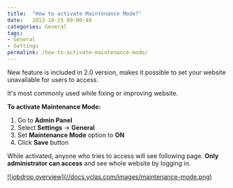 ```yaml
---
title:  "How to activate Maintenance Mode?"
date:   2013-10-15 09:00:48
categories: General
tags: 
- General
- Settings
permalink: /how-to-activate-maintenance-mode/
---
```

New feature is included in 2.0 version, makes it possible to set your website unavailable for users to access.

It's most commonly used while fixing or improving website.

**To activate Maintenance Mode:** 

1. Go to **Admin Panel** 
2. Select **Settings** -> **General** 
3. Set **Maintenance Mode** option to **ON** 
4. Click **Save** button 

While activated, anyone who tries to access will see following page. **Only administrator can access** and see whole website by logging in.

<a href="//docs.yclas.com/images/maintenance-mode.png" class="thumbnail gallery-item" data-gallery>
![jobdrop overview](//docs.yclas.com/images/maintenance-mode.png)
</a>

